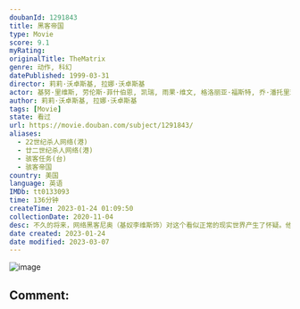 ```yaml
---
doubanId: 1291843
title: 黑客帝国
type: Movie
score: 9.1
myRating: 
originalTitle: TheMatrix
genre: 动作, 科幻
datePublished: 1999-03-31
director: 莉莉·沃卓斯基, 拉娜·沃卓斯基
actor: 基努·里维斯, 劳伦斯·菲什伯恩, 凯瑞, 雨果·维文, 格洛丽亚·福斯特, 乔·潘托里亚诺, 马库斯·钟, 朱利安·阿拉汗加, 马特·多兰, 贝琳达·麦克洛里, 安东尼雷派克, 罗伯特·泰勒, 阿达·尼科德莫, 罗温·维特, 塔玛拉·布朗, 纳塔莉·特珍, 比尔·扬, 克里斯·斯科特, 纳许·埃哲顿, 张磊, 户田惠子, 童自荣, 保罗·戈达德, 沈晓谦, 金永钢
author: 莉莉·沃卓斯基, 拉娜·沃卓斯基
tags: [Movie]
state: 看过
url: https://movie.douban.com/subject/1291843/
aliases:
  - 22世纪杀人网络(港)
  - 廿二世纪杀人网络(港)
  - 骇客任务(台)
  - 骇客帝国
country: 美国
language: 英语
IMDb: tt0133093
time: 136分钟
createTime: 2023-01-24 01:09:50
collectionDate: 2020-11-04
desc: 不久的将来，网络黑客尼奥（基奴李维斯饰）对这个看似正常的现实世界产生了怀疑。他结识了黑客崔妮蒂（凯莉·安·摩丝饰），并见到了黑客组织的首领墨菲斯（劳伦斯·菲什伯恩饰）。墨菲斯告诉他，现实世界其实...
date created: 2023-01-24
date modified: 2023-03-07
---
```


![image](p451926968.jpg)

Comment:
---
